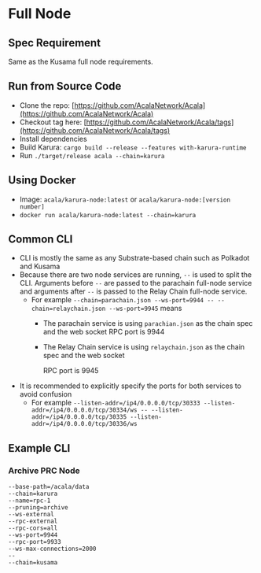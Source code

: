 # Full Node

## Spec Requirement

Same as the Kusama full node requirements.

## Run from Source Code

* Clone the repo: [https://github.com/AcalaNetwork/Acala](https://github.com/AcalaNetwork/Acala)
* Checkout tag here: [https://github.com/AcalaNetwork/Acala/tags](https://github.com/AcalaNetwork/Acala/tags)
* Install dependencies
* Build Karura: `cargo build --release --features with-karura-runtime`
* Run `./target/release acala --chain=karura`

## Using Docker

* Image: `acala/karura-node:latest` or `acala/karura-node:[version number]`
* `docker run acala/karura-node:latest --chain=karura`

## Common CLI

* CLI is mostly the same as any Substrate-based chain such as Polkadot and Kusama
* Because there are two node services are running, `--` is used to split the CLI. Arguments before `--` are passed to the parachain full-node service and arguments after `--` is passed to the Relay Chain full-node service.
  * For example `--chain=parachain.json --ws-port=9944 -- --chain=relaychain.json --ws-port=9945` means
    * The parachain service is using `parachian.json` as the chain spec and the web socket RPC port is 9944
    * The Relay Chain service is using `relaychain.json` as the chain spec and the web socket

      RPC port is 9945
* It is recommended to explicitly specify the ports for both services to avoid confusion
  * For example `--listen-addr=/ip4/0.0.0.0/tcp/30333 --listen-addr=/ip4/0.0.0.0/tcp/30334/ws -- --listen-addr=/ip4/0.0.0.0/tcp/30335 --listen-addr=/ip4/0.0.0.0/tcp/30336/ws`

## Example CLI

### Archive PRC Node

```text
--base-path=/acala/data
--chain=karura
--name=rpc-1
--pruning=archive
--ws-external
--rpc-external
--rpc-cors=all
--ws-port=9944
--rpc-port=9933
--ws-max-connections=2000
--
--chain=kusama
```

